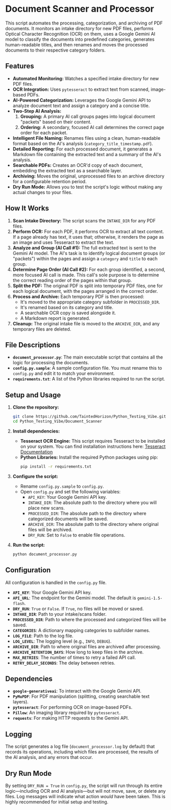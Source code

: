 # Document Scanner and Processor

This script automates the processing, categorization, and archiving of PDF documents. It monitors an intake directory for new PDF files, performs Optical Character Recognition (OCR) on them, uses a Google Gemini AI model to classify the documents into predefined categories, generates human-readable titles, and then renames and moves the processed documents to their respective category folders.

## Features

*   **Automated Monitoring:** Watches a specified intake directory for new PDF files.
*   **OCR Integration:** Uses `pytesseract` to extract text from scanned, image-based PDFs.
*   **AI-Powered Categorization:** Leverages the Google Gemini API to analyze document text and assign a category and a concise title.
*   **Two-Step AI Analysis:**
    1.  **Grouping:** A primary AI call groups pages into logical document "packets" based on their content.
    2.  **Ordering:** A secondary, focused AI call determines the correct page order for each packet.
*   **Intelligent File Naming:** Renames files using a clean, human-readable format based on the AI's analysis (`category_title_timestamp.pdf`).
*   **Detailed Reporting:** For each processed document, it generates a Markdown file containing the extracted text and a summary of the AI's analysis.
*   **Searchable PDFs:** Creates an OCR'd copy of each document, embedding the extracted text as a searchable layer.
*   **Archiving:** Moves the original, unprocessed files to an archive directory for a configurable retention period.
*   **Dry Run Mode:** Allows you to test the script's logic without making any actual changes to your files.

## How It Works

1.  **Scan Intake Directory:** The script scans the `INTAKE_DIR` for any PDF files.
2.  **Perform OCR:** For each PDF, it performs OCR to extract all text content. If a page already has text, it uses that; otherwise, it renders the page as an image and uses Tesseract to extract the text.
3.  **Analyze and Group (AI Call #1):** The full extracted text is sent to the Gemini AI model. The AI's task is to identify logical document groups (or "packets") within the pages and assign a `category` and `title` to each group.
4.  **Determine Page Order (AI Call #2):** For each group identified, a second, more focused AI call is made. This call's sole purpose is to determine the correct reading order of the pages within that group.
5.  **Split the PDF:** The original PDF is split into temporary PDF files, one for each logical document, with the pages arranged in the correct order.
6.  **Process and Archive:** Each temporary PDF is then processed:
    *   It's moved to the appropriate category subfolder in `PROCESSED_DIR`.
    *   It's renamed based on its category and title.
    *   A searchable OCR copy is saved alongside it.
    *   A Markdown report is generated.
7.  **Cleanup:** The original intake file is moved to the `ARCHIVE_DIR`, and any temporary files are deleted.

## File Descriptions

*   **`document_processor.py`**: The main executable script that contains all the logic for processing the documents.
*   **`config.py.sample`**: A sample configuration file. You must rename this to `config.py` and edit it to match your environment.
*   **`requirements.txt`**: A list of the Python libraries required to run the script.

## Setup and Usage

1.  **Clone the repository:**
    ```bash
    git clone https://github.com/TaintedHorizon/Python_Testing_Vibe.git
    cd Python_Testing_Vibe/Document_Scanner
    ```

2.  **Install dependencies:**
    *   **Tesseract OCR Engine:** This script requires Tesseract to be installed on your system. You can find installation instructions here: [Tesseract Documentation](https://tesseract-ocr.github.io/tessdoc/Installation.html)
    *   **Python Libraries:** Install the required Python packages using pip:
        ```bash
        pip install -r requirements.txt
        ```

3.  **Configure the script:**
    *   Rename `config.py.sample` to `config.py`.
    *   Open `config.py` and set the following variables:
        *   `API_KEY`: Your Google Gemini API key.
        *   `INTAKE_DIR`: The absolute path to the directory where you will place new scans.
        *   `PROCESSED_DIR`: The absolute path to the directory where categorized documents will be saved.
        *   `ARCHIVE_DIR`: The absolute path to the directory where original files will be archived.
        *   `DRY_RUN`: Set to `False` to enable file operations.

4.  **Run the script:**
    ```bash
    python document_processor.py
    ```

## Configuration

All configuration is handled in the `config.py` file.

*   **`API_KEY`**: Your Google Gemini API key.
*   **`API_URL`**: The endpoint for the Gemini model. The default is `gemini-1.5-flash`.
*   **`DRY_RUN`**: `True` or `False`. If `True`, no files will be moved or saved.
*   **`INTAKE_DIR`**: Path to your intake/scans folder.
*   **`PROCESSED_DIR`**: Path to where the processed and categorized files will be saved.
*   **`CATEGORIES`**: A dictionary mapping categories to subfolder names.
*   **`LOG_FILE`**: Path to the log file.
*   **`LOG_LEVEL`**: The logging level (e.g., `INFO`, `DEBUG`).
*   **`ARCHIVE_DIR`**: Path to where original files are archived after processing.
*   **`ARCHIVE_RETENTION_DAYS`**: How long to keep files in the archive.
*   **`MAX_RETRIES`**: The number of times to retry a failed API call.
*   **`RETRY_DELAY_SECONDS`**: The delay between retries.

## Dependencies

*   **`google-generativeai`**: To interact with the Google Gemini API.
*   **`PyMuPDF`**: For PDF manipulation (splitting, creating searchable text layers).
*   **`pytesseract`**: For performing OCR on image-based PDFs.
*   **`Pillow`**: An imaging library required by `pytesseract`.
*   **`requests`**: For making HTTP requests to the Gemini API.

## Logging

The script generates a log file (`document_processor.log` by default) that records its operations, including which files are processed, the results of the AI analysis, and any errors that occur.

## Dry Run Mode

By setting `DRY_RUN = True` in `config.py`, the script will run through its entire logic—including OCR and AI analysis—but will not move, save, or delete any files. Log messages will indicate what action *would* have been taken. This is highly recommended for initial setup and testing.
